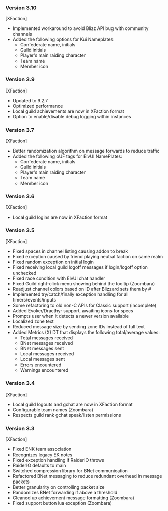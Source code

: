 ### Version 3.10
[XFaction]
- Implemented workaround to avoid Blizz API bug with community channels
- Added the following options for Kui Nameplates:
  - Confederate name, initials
  - Guild initials
  - Player's main raiding character
  - Team name
  - Member icon

### Version 3.9
[XFaction]
- Updated to 9.2.7
- Optimized performance
- Local guild achievements are now in XFaction format
- Option to enable/disable debug logging within instances

### Version 3.7
[XFaction]
- Better randomization algorithm on message forwards to reduce traffic
- Added the following oUF tags for ElvUI NamePlates:
  - Confederate name, initials
  - Guild initials
  - Player's main raiding character
  - Team name
  - Member icon

### Version 3.6
[XFaction]
- Local guild logins are now in XFaction format

### Version 3.5
[XFaction]
- Fixed spaces in channel listing causing addon to break
- Fixed exception caused by friend playing neutral faction on same realm
- Fixed random exception on initial login
- Fixed receiving local guild logoff messages if login/logoff option unchecked
- Fixed race condition with ElvUI chat handler
- Fixed Guild right-click menu showing behind the tooltip (Zoombara)
- Readjust channel colors based on ID after Blizzard sets them by #
- Implemented try/catch/finally exception handling for all timers/events/inputs
- Some refactoring to old non-C APIs for Classic support (incomplete)
- Added Evoker/Dracthyr support, awaiting icons for specs
- Prompts user when it detects a newer version available
- Localized zone text
- Reduced message size by sending zone IDs instead of full text
- Added Metrics (X) DT that displays the following total/average values:
  - Total messages received
  - BNet messages received
  - BNet messages sent
  - Local messages received
  - Local messages sent
  - Errors encountered
  - Warnings encountered

### Version 3.4
[XFaction]
- Local guild logouts and gchat are now in XFaction format
- Configurable team names (Zoombara)
- Respects guild rank gchat speak/listen permissions

### Version 3.3
[XFaction]
- Fixed ENK team association
- Recognizes legacy EK notes
- Fixed exception handling if RaiderIO throws
- RaiderIO defaults to main
- Switched compression library for BNet communication
- Refactored BNet messaging to reduce redundant overhead in message packets
- Better granularity on controlling packet size
- Randomizes BNet forwarding if above a threshold
- Cleaned up achievement message formatting (Zoombara)
- Fixed support button lua exception (Zoombara)
